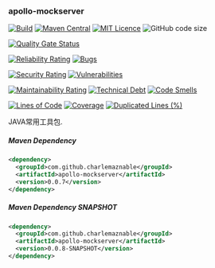### apollo-mockserver

[![Build](https://github.com/CharLemAznable/apollo-mockserver/actions/workflows/build.yml/badge.svg)](https://github.com/CharLemAznable/apollo-mockserver/actions/workflows/build.yml)
[![Maven Central](https://maven-badges.herokuapp.com/maven-central/com.github.charlemaznable/apollo-mockserver/badge.svg)](https://maven-badges.herokuapp.com/maven-central/com.github.charlemaznable/apollo-mockserver/)
[![MIT Licence](https://badges.frapsoft.com/os/mit/mit.svg?v=103)](https://opensource.org/licenses/mit-license.php)
![GitHub code size](https://img.shields.io/github/languages/code-size/CharLemAznable/apollo-mockserver)

[![Quality Gate Status](https://sonarcloud.io/api/project_badges/measure?project=CharLemAznable_apollo-mockserver&metric=alert_status)](https://sonarcloud.io/dashboard?id=CharLemAznable_apollo-mockserver)

[![Reliability Rating](https://sonarcloud.io/api/project_badges/measure?project=CharLemAznable_apollo-mockserver&metric=reliability_rating)](https://sonarcloud.io/dashboard?id=CharLemAznable_apollo-mockserver)
[![Bugs](https://sonarcloud.io/api/project_badges/measure?project=CharLemAznable_apollo-mockserver&metric=bugs)](https://sonarcloud.io/dashboard?id=CharLemAznable_apollo-mockserver)

[![Security Rating](https://sonarcloud.io/api/project_badges/measure?project=CharLemAznable_apollo-mockserver&metric=security_rating)](https://sonarcloud.io/dashboard?id=CharLemAznable_apollo-mockserver)
[![Vulnerabilities](https://sonarcloud.io/api/project_badges/measure?project=CharLemAznable_apollo-mockserver&metric=vulnerabilities)](https://sonarcloud.io/dashboard?id=CharLemAznable_apollo-mockserver)

[![Maintainability Rating](https://sonarcloud.io/api/project_badges/measure?project=CharLemAznable_apollo-mockserver&metric=sqale_rating)](https://sonarcloud.io/dashboard?id=CharLemAznable_apollo-mockserver)
[![Technical Debt](https://sonarcloud.io/api/project_badges/measure?project=CharLemAznable_apollo-mockserver&metric=sqale_index)](https://sonarcloud.io/dashboard?id=CharLemAznable_apollo-mockserver)
[![Code Smells](https://sonarcloud.io/api/project_badges/measure?project=CharLemAznable_apollo-mockserver&metric=code_smells)](https://sonarcloud.io/dashboard?id=CharLemAznable_apollo-mockserver)

[![Lines of Code](https://sonarcloud.io/api/project_badges/measure?project=CharLemAznable_apollo-mockserver&metric=ncloc)](https://sonarcloud.io/dashboard?id=CharLemAznable_apollo-mockserver)
[![Coverage](https://sonarcloud.io/api/project_badges/measure?project=CharLemAznable_apollo-mockserver&metric=coverage)](https://sonarcloud.io/dashboard?id=CharLemAznable_apollo-mockserver)
[![Duplicated Lines (%)](https://sonarcloud.io/api/project_badges/measure?project=CharLemAznable_apollo-mockserver&metric=duplicated_lines_density)](https://sonarcloud.io/dashboard?id=CharLemAznable_apollo-mockserver)

JAVA常用工具包.

##### Maven Dependency

```xml
<dependency>
  <groupId>com.github.charlemaznable</groupId>
  <artifactId>apollo-mockserver</artifactId>
  <version>0.0.7</version>
</dependency>
```

##### Maven Dependency SNAPSHOT

```xml
<dependency>
  <groupId>com.github.charlemaznable</groupId>
  <artifactId>apollo-mockserver</artifactId>
  <version>0.0.8-SNAPSHOT</version>
</dependency>
```
